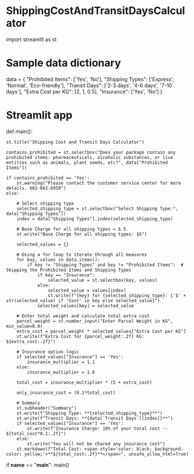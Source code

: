 # ShippingCostAndTransitDaysCalculator
import streamlit as st

# Sample data dictionary
data = {
    "Prohibited Items": ['Yes', 'No'],
    "Shipping Types": ['Express', 'Normal', 'Eco-friendly'],
    "Transit Days": ['2-3 days', '4-6 days', '7-10 days'],
    "Extra Cost per KG": [2, 1, 0.5],
    "Insurance": ['Yes', 'No']
}

# Streamlit app
def main():
    
    st.title("Shipping Cost and Transit Days Calculator")

    contains_prohibited = st.selectbox("Does your package contain any prohibited items: pharmaceuticals, alcoholic substances, or live entities such as animals, plant seeds, etc?", data["Prohibited Items"])

    if contains_prohibited == 'Yes':
        st.warning("Please contact the customer service center for more details. 602-662-6950")
    else:

        # Select shipping type
        selected_shipping_type = st.selectbox("Select Shipping Type:", data["Shipping Types"])
        index = data["Shipping Types"].index(selected_shipping_type)

        # Base Charge for all shipping types = $ 5
        st.write("Base Charge for all shipping types: $5")

        selected_values = {}
    
        # Using a for loop to iterate through all measures
        for key, values in data.items():
            if key != "Shipping Types" and key != "Prohibited Items":  # Skipping the Prohibited Items and Shipping Types
                if key == "Insurance":
                    selected_value = st.selectbox(key, values)
                else:
                    selected_value = values[index]
                    st.write(f"{key} for {selected_shipping_type}: {'$' + str(selected_value) if 'Cost' in key else selected_value}")
                selected_values[key] = selected_value

        # Enter total weight and calculate total extra cost
        parcel_weight = st.number_input("Enter Parcel Weight in KG", min_value=0.0)
        extra_cost = parcel_weight * selected_values["Extra Cost per KG"]
        st.write(f"Extra Cost for {parcel_weight:.2f} KG: ${extra_cost:.2f}")

        # Insurance option logic
        if selected_values["Insurance"] == 'Yes':
            insurance_multiplier = 1.1
        else:
            insurance_multiplier = 1.0

        total_cost = insurance_multiplier * (5 + extra_cost)
    
        only_insurance_cost = (0.1*total_cost)
    
        # Summary
        st.subheader("Summary")
        st.write(f"Shipping Type: **{selected_shipping_type}**")
        st.write(f"Transit Days: **{data['Transit Days'][index]}**")
        if selected_values["Insurance"] == 'Yes':
            st.write(f"Insurance Charge: 10% of your total cost -- ${total_cost*0.1:.2f}")
        else:
            st.write("You will not be chared any insurance cost")
        st.markdown(f"Total Cost: <span style='color: black; background-color: yellow;'>**${total_cost:.2f}**</span>", unsafe_allow_html=True)

    
if __name__ == "__main__":
    main()
